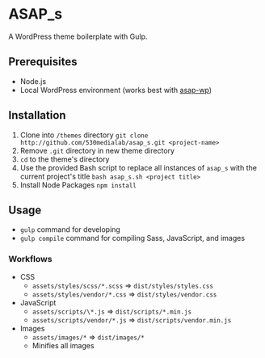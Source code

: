 # ASAP_s

A WordPress theme boilerplate with Gulp.

## Prerequisites
* Node.js
* Local WordPress environment (works best with [asap-wp](https://github.com/530medialab/asap-wp))

## Installation
  1. Clone into `/themes` directory
    ```
    git clone http://github.com/530medialab/asap_s.git <project-name>
    ```
  2. Remove `.git` directory in new theme directory
  3. `cd` to the theme's directory
  4. Use the provided Bash script to replace all instances of `asap_s` with the current project's title
    ```
    bash asap_s.sh <project title>
    ```
  5. Install Node Packages
    ```
    npm install
    ```

## Usage

  * `gulp` command for developing
  * `gulp compile` command for compiling Sass, JavaScript, and images

### Workflows
  * CSS
    - `assets/styles/scss/*.scss`  => `dist/styles/styles.css`
    - `assets/styles/vendor/*.css` => `dist/styles/vendor.css`
  * JavaScript
    - `assets/scripts/\*.js`       => `dist/scripts/*.min.js`
    - `assets/scripts/vendor/*.js` => `dist/scripts/vendor.min.js`
  * Images
    - `assets/images/*` => `dist/images/*`
    - Minifies all images
